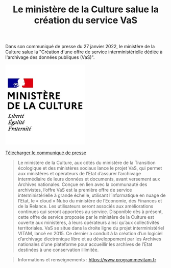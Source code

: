 ﻿---
layout: post
title: Le ministère de la Culture salue la création du service VaS 
---

Dans son communiqué de presse du 27 janvier 2022, le ministère de la Culture salue la "Création d'une offre de service interministérielle dédiée à l'archivage des données publiques (VaS)".

![Logos](/public/images/MinCulture.jpg)

[Télécharger le communiqué de presse](/public/ressources/RefCourant/20220127_MC_CP_VITAM_ARCHIVES_NUMERIQUES.pdf)

> Le ministère de la Culture, aux côtés du ministère de la Transition écologique et des ministères sociaux lance le projet VaS, qui permet aux ministères et opérateurs de l’Etat d’assurer l’archivage intermédiaire de leurs données et documents, avant versement aux Archives nationales.
> Conçue en lien avec la communauté des  archivistes, l’offre VaS est la première offre de service interministérielle à grande échelle, utilisant l’informatique en nuage de l’Etat, le « cloud » Nubo du ministère de l’Economie, des Finances et de la Relance.
> Les utilisateurs seront associés aux améliorations continues qui seront apportées au service.
> Disponible dès à présent, cette offre de service proposée par le ministère de la Culture est ouverte aux ministères,
à leurs opérateurs ainsi qu’aux collectivités territoriales.
> VaS se situe dans la droite ligne du projet interministériel VITAM, lancé en 2015. Ce dernier a conduit à la création d’un logiciel d’archivage électronique libre et au développement par les Archives nationales d’une plateforme pour accueillir les archives de l’Etat destinées à une conservation illimitée.

> Informations et renseignements : https://www.programmevitam.fr